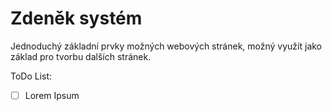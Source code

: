 # Zdeněk systém

Jednoduchý základní prvky možných webových stránek, možný využít jako základ pro tvorbu dalších stránek.

ToDo List:
- [ ] Lorem Ipsum